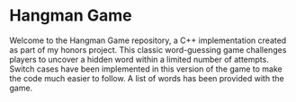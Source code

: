# Hangman Game
Welcome to the Hangman Game repository, a C++ implementation created as part of my honors project. 
This classic word-guessing game challenges players to uncover a hidden word within a limited number of attempts. 
Switch cases have been implemented in this version of the game to make the code much easier to follow. 
A list of words has been provided with the game. 
